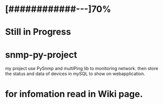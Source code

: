 # [############---]70%
# Still in Progress
# snmp-py-project
my project use PySnmp and multiPing lib to monitoring network. then store the status and data of devices in mySQL to show on webapplication. 

 # for infomation read in Wiki page.


